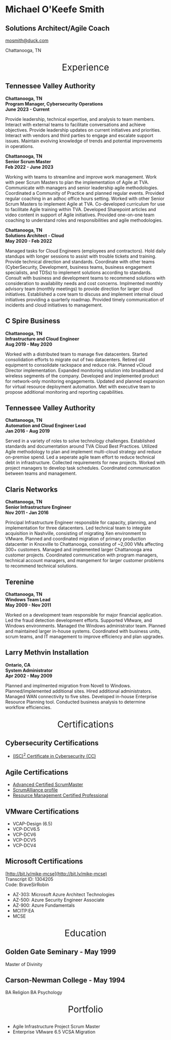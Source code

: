 # Michael O'Keefe Smith

## Solutions Architect/Agile Coach

[mosmith@duck.com](mailto:mosmith@duck.com)

Chattanooga, TN

<p align="center" style="font-size:2em;">Experience</p>

## Tennessee Valley Authority

**Chattanooga, TN**  
**Program Manager, Cybersecurity Operations**  
**June 2023 - Current**

Provide leadership, technical expertise, and analysis to team members. Interact with external teams to facilitate conversations and achieve objectives. Provide leadership updates on current initiatives and priorities. Interact with vendors and third parties to engage and escalate support issues. Maintain evolving knowledge of trends and potential improvements in operations.

**Chattanooga, TN**  
**Senior Scrum Master**  
**Feb 2022 - June 2023**

Working with teams to streamline and improve work management. Work with peer Scrum Masters to plan the implementation of Agile at TVA. Communicate with managers and senior leadership agile methodologies. Coordinated a Community of Practice and planned regular events. Provided regular coaching in an adhoc office hours setting. Worked with other Senior Scrum Masters to implement Agile at TVA. Co-developed curriculum for use to facilitate Agile training within TVA. Developed Sharepoint articles and video content in support of Agile initiatives. Provided one-on-one team coaching to understand roles and responsibilities and agile methodologies.

**Chattanooga, TN**  
**Solutions Architect - Cloud**  
**May 2020 - Feb 2022**

Managed tasks for Cloud Engineers (employees and contractors). Hold daily standups with longer sessions to assist with trouble tickets and training. Provide technical direction and standards. Coordinate with other teams (CyberSecurity, Development, business teams, business engagement specialists, and TDSs) to implement solutions according to standards. Consult with business and development teams to recommend solutions with consideration to availability needs and cost concerns. Implmented monthly advisory team (monthly meetings) to provide direction for larger cloud initiatives. Established a core team to discuss and implement internal cloud initiatives providing a quarterly roadmap. Provided timely communication of incidents and cloud initiatives to management.

## C Spire Business

**Chattanooga, TN**  
**Infrastructure and Cloud Engineer**  
**Aug 2019 - May 2020**

Worked with a distributed team to manage five datacenters. Started consolidation efforts to migrate out of two datacenters. Retired old equipment to consolidate rackspace and reduce risk. Planned vCloud Director implementation. Expanded monitoring solution into broadband and wireless segments of the company. Developed and implemented product for network-only monitoring engagements. Updated and planned expansion for virtual resource deployment automation. Met with executive team to propose additional monitoring and reporting capabilities.

## Tennessee Valley Authority

**Chattanooga, TN**  
**Automation and Cloud Engineer Lead**  
**Jan 2016 - Aug 2019**

Served in a variety of roles to solve technology challenges. Established standards and documentation around TVA Cloud Best Practices. Utilized Agile methodology to plan and implement multi-cloud strategy and reduce on-premise spend. Led a seperate agile team effort to reduce technical debt in infrastructure. Collected requirements for new projects. Worked with project managers to develop task schedules. Coordinated communication between teams and management.

## Claris Networks

**Chattanooga, TN**  
**Senior Infrastructure Engineer**  
**Nov 2011 - Jan 2016**

Principal Infrastructure Engineer responsible for capacity, planning, and implementation for three datacenters. Led technical team to integrate acquisition in Nashville, consisting of migrating Xen environment to VMware. Planned and coordinated migration of primary production datacenter in Knoxville to Chattanooga, consisting of ~2,000 VMs affecting 300+ customers. Managed and implemented larger Chattanooga area customer projects. Coordinated communication with program managers, technical account managers, and mangement for larger customer problems to recommend technical solutions.

## Terenine

**Chattanooga, TN**  
**Windows Team Lead**  
**May 2009 - Nov 2011**

Worked on a development team responsible for major financial application. Led the fraud detection development efforts. Supported VMware, and Windows environments. Managed the Windows administrator team. Planned and maintained larger in-house systems. Coordinated with business units, scrum teams, and IT management to improve efficiency and plan upgrades.

## Larry Methvin Installation

**Ontario, CA**  
**System Administrator**  
**Apr 2002 - May 2009**

Planned and implmented migration from Novell to Windows. Planned/implemented additional sites. Hired additional administrators. Managed WAN connectivity to five sites. Developed in-house Enterprise Resource Planning tool. Conducted business analysis to determine workflow efficiencies.

<p align="center" style="font-size:2em;">Certifications</p>

## Cybersecurity Certifications

- [(ISC)<sup>2</sup> Certificate in Cybersecurity (CC)](https://www.credly.com/badges/9ae0eda8-66aa-4e3f-bc8e-b26743cd8dfd/public_url)

## Agile Certifications

- [Advanced Certified ScrumMaster](https://badgecert.com/bc/html/groupbadges.html?k=WStCdC96eGthdENxVXlFVzVXSURjVGs0cTkybW0yb2Q)
- [ScrumAlliance profile](https://www.scrumalliance.org/community/profile/msmith419)
- [Resource Management Certified Professional](https://www.credly.com/badges/4e5dac0f-6b25-4a7c-8edb-a8717d194fa1/public_url)

## VMware Certifications
 
- VCAP-Design (6.5)
- VCP-DCV6.5
- VCP-DCV6
- VCP-DCV5
- VCP-DCV4

## Microsoft Certifications

[http://bit.ly/mike-mcse](http://bit.ly/mike-mcse)  
Transcript ID: 1304205  
Code: BraveSirRobin

- AZ-303: Microsoft Azure Architect Technologies
- AZ-500: Azure Security Engineer Associate
- AZ-900: Azure Fundamentals
- MCITP:EA
- MCSE

<p align="center" style="font-size:2em;">Education</p>

## Golden Gate Seminary - May 1999

Master of Divinity

## Carson-Newman College - May 1994

BA Religion
BA Psychology

<p align="center" style="font-size:2em;">Portfolio</p>

- Agile Infrastructure Project Scrum Master
- Enterprise VMware 6.5 VCSA Migration

